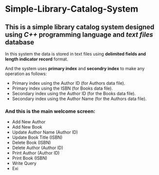# Simple-Library-Catalog-System
## This is a simple library catalog system designed using *C++* programming language and *text files* database

In this system the data is stored in text files using **delimited fields and length indicator record** format.


And the system uses **primary index** and **secondry index** to make any operation as follows:
- Primary index using the Author ID (for Authors data file). 
- Primary index using the ISBN (for Books data file). 
- Secondary index using the Author ID (for the Books data file). 
- Secondary index using the Author Name (for the Authors data file).
### And this is the main welcome screen:
- Add New Author
- Add New Book 
- Update Author Name (Author ID) 
- Update Book Title (ISBN) 
- Delete Book (ISBN) 
- Delete Author (Author ID) 
- Print Author (Author ID) 
- Print Book (ISBN) 
- Write Query 
- Exi
